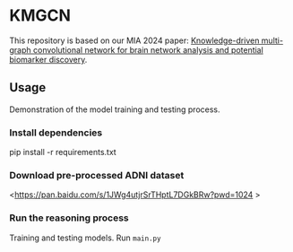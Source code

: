 # KMGCN
This repository is based on our MIA 2024 paper: [Knowledge-driven multi-graph convolutional network for brain network analysis and
 potential biomarker discovery](https://www.sciencedirect.com/science/article/abs/pii/S1361841524002937).

## Usage
Demonstration of the model training and testing process.
### Install dependencies
  pip install -r requirements.txt

### Download pre-processed ADNI dataset
<https://pan.baidu.com/s/1JWg4utjrSrTHptL7DGkBRw?pwd=1024 >

### Run the reasoning process
Training and testing models. Run `main.py`
